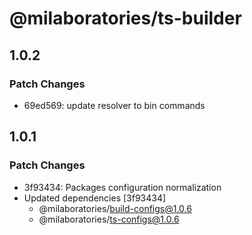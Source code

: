 # @milaboratories/ts-builder

## 1.0.2

### Patch Changes

- 69ed569: update resolver to bin commands

## 1.0.1

### Patch Changes

- 3f93434: Packages configuration normalization
- Updated dependencies [3f93434]
  - @milaboratories/build-configs@1.0.6
  - @milaboratories/ts-configs@1.0.6
